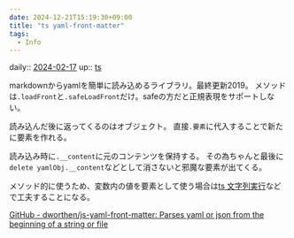 ```yaml
---
date: 2024-12-21T15:19:30+09:00
title: "ts yaml-front-matter"
tags:
  - Info
---
```


daily:: [2024-02-17](/Daily_Note/2024-02-17.md)
up:: [ts](../Bar/Program/JavaScript%20and%20TypeScript.md)

markdownからyamlを簡単に読み込めるライブラリ。最終更新2019。
メソッドは`.loadFront`と`.safeLoadFront`だけ。safeの方だと正規表現をサポートしない。

読み込んだ後に返ってくるのはオブジェクト。
直接`.要素`に代入することで新たに要素を作れる。

読み込み時に`.__content`に元のコンテンツを保持する。
その為ちゃんと最後に`delete yamlObj.__content`などとして消さないと邪魔な要素が出てくる。

メソッド的に使うため、変数内の値を要素として使う場合は[ts 文字列実行](ts%20文字列実行.md)などで工夫することになる。


[GitHub - dworthen/js-yaml-front-matter: Parses yaml or json from the beginning of a string or file](https://github.com/dworthen/js-yaml-front-matter?tab=readme-ov-file)

